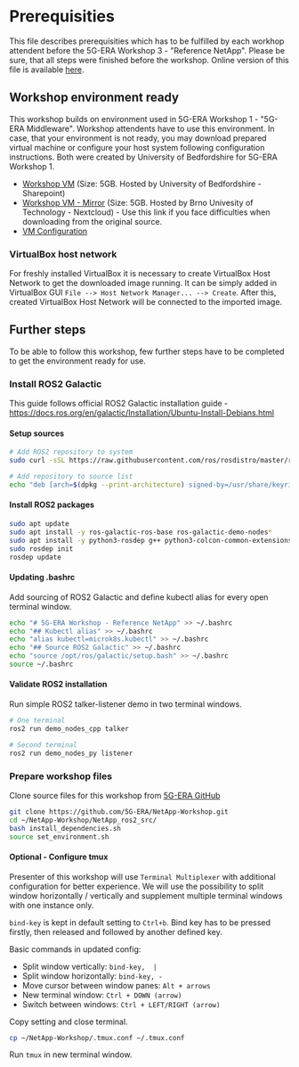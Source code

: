# Prerequisities

This file describes prerequisities which has to be fulfilled by each workhop attendent before the 5G-ERA Workshop 3 - "Reference NetApp".
Please be sure, that all steps were finished before the workshop.
Online version of this file is available [here](https://github.com/5G-ERA/NetApp-Workshop/blob/81991375c1d8f407822297841d3c572c1a73b1c2/Documentation/Prerequisites.md).

## Workshop environment ready

This workshop builds on environment used in 5G-ERA Workshop 1 - "5G-ERA Middleware". Workshop attendents have to use this environment. In case, that your environment is not ready, you may download prepared virtual machine or configure your host system following configuration instructions. Both were created by University of Bedfordshire for 5G-ERA Workshop 1.

* [Workshop VM](https://universityofbedfordshire-my.sharepoint.com/:u:/g/personal/bartosz_bratus_study_beds_ac_uk/ETj6QI5cNN9Bv11wi6bRL4sBrF89RMamMbJ3pfcN8i2W6w?e=zAwf6c) (Size: 5GB. Hosted by University of Bedfordshire - Sharepoint)
* [Workshop VM - Mirror](https://nextcloud.fit.vutbr.cz/s/8HycYLqawximqrf) (Size: 5GB. Hosted by Brno Univesity of Technology - Nextcloud) - Use this link if you face difficulties when downloading from the original source.
* [VM Configuration](VM_configuration.md)

### VirtualBox host network
For freshly installed VirtualBox it is necessary to create VirtualBox Host Network to get the downloaded image running.
It can be simply added in VirtualBox GUI `File --> Host Network Manager... --> Create`. After this, created VirtualBox Host Network will be connected to the imported image.


## Further steps
To be able to follow this workshop, few further steps have to be completed to get the environment ready for use.

### Install ROS2 Galactic
This guide follows official ROS2 Galactic installation guide - https://docs.ros.org/en/galactic/Installation/Ubuntu-Install-Debians.html

<!--
#### Setup sources
```bash
# Enable Universe repository
sudo apt install software-properties-common
sudo add-apt-repository universe

# Add ROS2 repository to system
sudo apt update && sudo apt install curl gnupg lsb-release
sudo curl -sSL https://raw.githubusercontent.com/ros/rosdistro/master/ros.key -o /usr/share/keyrings/ros-archive-keyring.gpg

# Add repository to source list
echo "deb [arch=$(dpkg --print-architecture) signed-by=/usr/share/keyrings/ros-archive-keyring.gpg] http://packages.ros.org/ros2/ubuntu $(source /etc/os-release && echo $UBUNTU_CODENAME) main" | sudo tee /etc/apt/sources.list.d/ros2.list > /dev/null
```
-->

#### Setup sources
```bash
# Add ROS2 repository to system
sudo curl -sSL https://raw.githubusercontent.com/ros/rosdistro/master/ros.key -o /usr/share/keyrings/ros-archive-keyring.gpg

# Add repository to source list
echo "deb [arch=$(dpkg --print-architecture) signed-by=/usr/share/keyrings/ros-archive-keyring.gpg] http://packages.ros.org/ros2/ubuntu $(source /etc/os-release && echo $UBUNTU_CODENAME) main" | sudo tee /etc/apt/sources.list.d/ros2.list > /dev/null
```

#### Install ROS2 packages
```bash
sudo apt update
sudo apt install -y ros-galactic-ros-base ros-galactic-demo-nodes*
sudo apt install -y python3-rosdep g++ python3-colcon-common-extensions tmux
sudo rosdep init
rosdep update
```

#### Updating .bashrc
Add sourcing of ROS2 Galactic and define kubectl alias for every open terminal window.

```bash
echo "# 5G-ERA Workshop - Reference NetApp" >> ~/.bashrc
echo "## Kubectl alias" >> ~/.bashrc
echo "alias kubectl=microk8s.kubectl" >> ~/.bashrc
echo "## Source ROS2 Galactic" >> ~/.bashrc
echo "source /opt/ros/galactic/setup.bash" >> ~/.bashrc
source ~/.bashrc
```

#### Validate ROS2 installation
Run simple ROS2 talker-listener demo in two terminal windows.
```bash
# One terminal
ros2 run demo_nodes_cpp talker

# Second terminal
ros2 run demo_nodes_py listener
```

### Prepare workshop files
Clone source files for this workshop from [5G-ERA GitHub](https://github.com/5G-ERA/NetApp-Workshop)
```bash
git clone https://github.com/5G-ERA/NetApp-Workshop.git
cd ~/NetApp-Workshop/NetApp_ros2_src/
bash install_dependencies.sh
source set_environment.sh
```
#### Optional - Configure tmux
Presenter of this workshop will use `Terminal Multiplexer` with additional configuration for better experience. We will use the possibility to split window horizontally / vertically and supplement multiple terminal windows with one instance only.

`bind-key` is kept in default setting to `Ctrl+b`. Bind key has to be pressed firstly, then released and followed by another defined key.

Basic commands in updated config:
* Split window vertically: `bind-key,  |` 
* Split window horizontally: `bind-key, -`
* Move cursor between window panes:  `Alt + arrows`
* New terminal window: `Ctrl + DOWN (arrow)`
* Switch between windows: `Ctrl + LEFT/RIGHT (arrow)`

Copy setting and close terminal.
```bash
cp ~/NetApp-Workshop/.tmux.conf ~/.tmux.conf
```
Run `tmux` in new terminal window.


